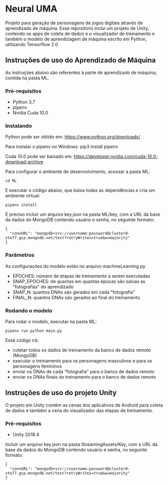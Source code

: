 # Neural UMA

Projeto para geração de personagens de jogos digitais através de aprendizado de máquina.
Esse repositório inclui um projeto de Unity, contendo os apps de coleta de dados e o visualizador de treinamento e também o modelo de aprendizagem de máquina escrito em Python, utilizando Tensorflow 2.0

## Instruções de uso do Aprendizado de Máquina

As instruções abaixo são referentes à parte de aprendizado de máquina, contida na pasta ML.

### Pré-requisitos

* Python 3.7
* pipenv
* Nvidia Cuda 10.0

### Instalando

Python pode ser obtido em: https://www.python.org/downloads/

Para instalar o pipenv no Windows: pip3 install pipenv

Cuda 10.0 pode ser baixado em: https://developer.nvidia.com/cuda-10.0-download-archive


Para configurar o ambiente de desenvolvimento, acessar a pasta ML:
```
cd ML
```

E executar o código abaixo, que baixa todas as dependências e cria um ambiente virtual:
```
pipenv install
```

É preciso incluir um arquivo key.json na pasta ML/key, com a URL da base da dados do MongoDB contendo usuário e senha, no seguinte formato:
```
{
  "connURL": "mongodb+srv://username:password@cluster0-vto77.gcp.mongodb.net/test?retryWrites=true&w=majority"
}
```

### Parâmetros

As configurações do modelo estão no arquivo machineLearning.py

* EPOCHES: número de etapas de treinamento a serem executadas
* SNAP_EPOCHES: de quantas em quantas épocas são salvas as "fotografias" do aprendizado
* SNAP_N: quantos DNAs são gerados em cada "fotografia"
* FINAL_N: quantos DNAs são gerados ao final do treinamento

### Rodando o modelo

Para rodar o modelo, executar na pasta ML:
```
pipenv run python main.py
```

Esse código irá:
* coletar todos os dados de treinamento da banco de dados remoto (MongoDB)
* executar o treinamento para os personagens masculinos e para os personagens femininos
* enviar os DNAs de cada "fotografia" para o banco de dados remoto
* enviar os DNAs finais do treinamento para o banco de dados remoto


## Instruções de uso do projeto Unity

O projeto em Unity contém as cenas dos aplicativos de Android para coleta de dados e também a cena do visualizador das etapas de treinamento.

### Pré-requisitos

* Unity 2018.4

Incluir um arquivo key.json na pasta StreamingAssets/Key, com a URL da base da dados do MongoDB contendo usuário e senha, no seguinte formato:
```
{
  "connURL": "mongodb+srv://username:password@cluster0-vto77.gcp.mongodb.net/test?retryWrites=true&w=majority"
}
```

